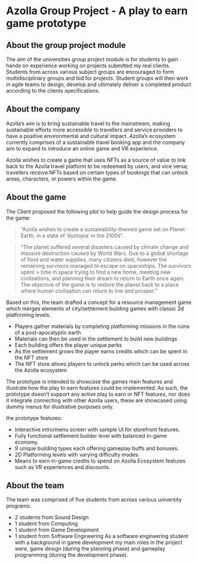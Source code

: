 # Azolla Group Project - A play to earn game prototype

## About the group project module
The aim of the universities group project module is for students to gain hands on experience working on projects submitted my real clients. Students from across various subject groups are encouraged to form multidisciplinary groups and bid for projects. Student groups will then work in agile teams to design, develop and ultimately deliver a completed product according to the clients specifications. 

## About the company
Azolla’s aim is to bring sustainable travel to the mainstream, making sustainable efforts more accessible to travellers and service providers to have a positive environmental and cultural impact. Azolla’s ecosystem currently comprises of a sustainable travel booking app and the company aim to expand to introduce an online game and VR experience.

Azolla wishes to create a game that uses NFTs as a source of value to link back to the Azolla travel platform to be redeemed by users, and vice versa; travellers receive NFTs based on certain types of bookings that can unlock areas, characters, or powers within the game. 

## About the game

The Client proposed the following plot to help guide the design process for the game:

> “Azolla wishes to create a sustainability-themed game set on Planet Earth, in a state of ‘dystopia’ in the 2100s”.

> “The planet suffered several disasters caused by climate change and massive destruction caused by World Wars. Due to a global shortage of food and water supplies, many citizens died, however the remaining survivors managed to escape on spaceships. The survivors spent > time in space trying to find a new home, meeting new civilisations, and planning their dream to return to Earth once again. The objective of the game is to restore the planet back to a place where human civilisation can return to live and prosper.”

Based on this, the team drafted a concept for a resource management game which merges elements of city/settlement building games with classic 2d platforming levels. 

* Players gather materials by completing platforming missions in the ruins of a post-apocalyptic earth
* Materials can then be used in the settlement to build new buildings
* Each building offers the player unique perks 
* As the settlement grows the player earns credits which can be spent in the NFT store
* The NFT store allows players to unlock perks which can be used across the Azolla ecosystem

The prototype is intended to showcase the games main features and illustrate how the play to earn features could be implemented. As such, the prototype doesn’t support any active play to earn or NFT features, nor does it integrate connecting with other Azolla users, these are showcased using dummy menus for illustrative purposes only. 

the prototype features:

* Interactive intro/menu screen with sample UI for storefront features.
* Fully functional settlement builder level with balanced in-game economy.
* 9 unique building types each offering gameplay buffs and bonuses. 
* 2D Platforming levels with varying difficulty modes.
* Means to earn in-game credits to spend on Azolla Ecosystem features such as VR experiences and discounts. 

## About the team

The team was comprised of five students from across various university programs:
* 2 students from Sound Design
* 1 student from Computing
* 1 student from Game Development
* 1 student from Software Engineering 
As a software engineering student with a background in game development my main roles in the project were, game design (during the planning phase) and gameplay programming (during the development phase).
